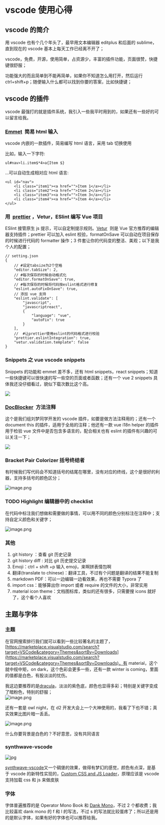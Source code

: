 # vscode 使用心得

## vscode 的简介

用 vscode 也有个几个年头了，最早用文本编辑器 editplus 和后面的 sublime，直到现在的 vscode 基本上每天工作已经离不开了；

vscode，免费，开源，使用简单，占资源少，丰富的插件功能，页面很赞，快捷键很舒服；

功能强大的而且简单到不能再简单，如果你不知道怎么用打开，然后运行 ctrl+shift+p；随便输入什么都可以找到你要的答案，比如快捷键；

## vscode 的插件

vscode 最强打的就是插件系统，我引入一些我平时用到的，如果还有一些好的可以留言给我。

### [Emmet](https://docs.emmet.io/)  简易 html 输入

vscode 内嵌的一款插件，简易编写 html 语言，采用 tab 切换使用

比如，输入一下字符:

```
ul#nav>li.item$*4>a{Item $}
```

...可以自动生成相对应 html 语言:

```
<ul id="nav">
	<li class="item1"><a href="">Item 1</a></li>
	<li class="item2"><a href="">Item 2</a></li>
	<li class="item3"><a href="">Item 3</a></li>
	<li class="item4"><a href="">Item 4</a></li>
</ul>
```

### 用  [prettier](https://prettier.io/) ，Vetur，ESlint 编写 Vue 项目

ESlint 接管原生 js 提示，可以自定制提示规则。[Vetur](https://cn.vuejs.org/v2/guide/typescript.html#%E7%BC%96%E8%BE%91%E5%99%A8%E6%94%AF%E6%8C%81)  则是 Vue 官方推荐的编辑器支持插件；prettier 可以加入 eslint 校验，formatOnSave 可以自动在项目保存的时候进行代码的 formatter 操作；3 件套让你的代码变的整洁、美观；以下是我个人的配置；

```
// setting.json
{
    // #设定tabsize为2个空格
    "editor.tabSize": 2,
    // #每次保存的时候自动格式化
    "editor.formatOnSave": true,
    // #每次保存的时候将代码按eslint格式进行修复
    "eslint.autoFixOnSave": true,
    // 添加 vue 支持
    "eslint.validate": [
        "javascript",
        "javascriptreact",
        {
            "language": "vue",
            "autoFix": true
        }
    ],
    //  #让prettier使用eslint的代码格式进行校验
    "prettier.eslintIntegration": true,
    "vetur.validation.template": false
}
```

### Snippets 之 vue vscode snippets

Snippets 的功能和 emmet 差不多，还有 html snippets，react snippets；知道一些快捷键可以很快速的写一些空的页面或者函数；还有一个 vue 2 snippets 具体我还没仔细看过，貌似下载次数比这个高。

![](https://cdn.nlark.com/yuque/0/2019/gif/127166/1552119580664-b7c49d38-53ec-4dcd-bf39-35eb8f891f50.gif#align=left&display=inline&height=420&originHeight=720&originWidth=1280&size=0&status=done&width=746)

### [DocBlocker](https://github.com/FlyDreame/vscode-docBlocker)  方法注释

这个是我们组刘梦同学开发的 vscode 插件，如要是做方法注释用的；还有一个 document this 的插件，适用于全局的注释；他还有一款 vue i18n helper 的插件用于检验 vue 文件中是否包含多语言的，配合相关也有 eslint 的插件有兴趣的可以关注一下；

![](https://cdn.nlark.com/yuque/0/2019/gif/127166/1552117629502-f1e12b80-c8e3-45e8-8bd0-f385786f66b4.gif#align=left&display=inline&height=388&originHeight=475&originWidth=914&size=0&status=done&width=746)

### Bracket Pair Colorizer 括号终结者

有时候我们写代码会不知道括号的结尾在哪里，没有对应的终线，这个是很好的利器，支持多括号的颜色区分；

![image.png](https://cdn.nlark.com/yuque/0/2019/png/127166/1552117888151-55cc8557-eede-49af-9431-8d3a1247487e.png#align=left&display=inline&height=118&name=image.png&originHeight=118&originWidth=579&size=23172&status=done&width=579)

### TODO Highlight 编辑器中的 checklist

在代码中标注我们想做和需要做的事情，可以用不同的颜色分别标注在注释中；支持自定义颜色和关键字；

![image.png](https://cdn.nlark.com/yuque/0/2019/png/127166/1552118291798-9169f2a5-d736-4c4d-865a-b6fcb8182d9d.png#align=left&display=inline&height=290&name=image.png&originHeight=290&originWidth=584&size=42955&status=done&width=584)

### 其他

1. git history ：查看 git 历史记录
1. git history diff : 对比 git 历史提交记录
1. Emoji：ctrl + shift +p 输入 emoji，来啊拼表情包啊
1. 翻译(translate to chinese)：翻译工具，不过有个问题是翻译的结果不能复制
1. markdown PDF：可以一边编辑一边看效果，再也不需要 Typora 了
1. import css：能够算出你 import 或者 require 的文件的大小，非常实用
1. material icon theme：文档图标库，类似的还有很多，只需要搜 icons 就好了，这个看个人喜欢

## 主题与字体

### 主题  

在官网搜索排行我们就可以看到一些比较著名的主题了，[https://marketplace.visualstudio.com/search?target=VSCode&category=Themes&sortBy=Downloads](https://marketplace.visualstudio.com/search?target=VSCode&category=Themes&sortBy=Downloads)，有 material，这个就中规中矩，on dark，这个色彩会更多一些，还有一款 winter is coming，里面的值都是白色，有股淡淡的忧伤。

我这边要推荐的是[dracula](https://github.com/dracula/dracula-theme/)，淡淡的紫色底，颜色也显得多彩；特别是关键字变成了暗粉色，特别的舒服；<br />
![image.png](https://cdn.nlark.com/yuque/0/2019/png/127166/1552120220846-98764a57-32d7-4f00-8c97-4974cdf04e9d.png#align=left&display=inline&height=420&name=image.png&originHeight=420&originWidth=647&size=96975&status=done&width=647)

还有一套是 owl night，在 d2 开发大会上一个大神使用的，我看了下也不错；真实效果比图片暗一丢丢。

![image.png](https://cdn.nlark.com/yuque/0/2019/png/127166/1552121271855-9c433649-c432-439d-b215-0a7282b6562c.png#align=left&display=inline&height=468&name=image.png&originHeight=468&originWidth=678&size=240603&status=done&width=678)

什么你要背景是白色的？不好意思，没有共同语言

### synthwave-vscode

![jpg](https://github.com/robb0wen/synthwave-vscode/raw/master/theme.jpg)

[synthwave-vscode](https://github.com/robb0wen/synthwave-vscode)又一个碉堡的效果，做得有梦幻的感觉，颜色有点深，是基于 vscode 的新特性实现的，[Custom CSS and JS Loader](https://marketplace.visualstudio.com/items?itemName=be5invis.vscode-custom-css)，原理应该是 vscode 支持加载 css 和 js 来做皮肤

### 字体

字体普遍推荐的是 Operator Mono Book 和 [Dank Mono](https://dank.sh/)，不过 2 个都收费；我比较喜欢 dank mono 的 f 和 l 的写法，不过 s 的写法就比较蛋疼了；所以还是用的是默认字体，如果有好的字体也可以推荐给我。
